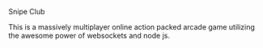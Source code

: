 Snipe Club

This is a massively multiplayer online action packed arcade game utilizing the awesome
power of websockets and node js.